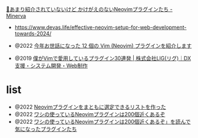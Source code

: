 [📘あまり紹介されていないけど かけがえのないNeovimプラグインたち - Minerva](https://minerva.mamansoft.net/%F0%9F%93%98Articles/%F0%9F%93%98%E3%81%82%E3%81%BE%E3%82%8A%E7%B4%B9%E4%BB%8B%E3%81%95%E3%82%8C%E3%81%A6%E3%81%84%E3%81%AA%E3%81%84%E3%81%91%E3%81%A9+%E3%81%8B%E3%81%91%E3%81%8C%E3%81%88%E3%81%AE%E3%81%AA%E3%81%84Neovim%E3%83%97%E3%83%A9%E3%82%B0%E3%82%A4%E3%83%B3%E3%81%9F%E3%81%A1)


- https://www.devas.life/effective-neovim-setup-for-web-development-towards-2024/

- @2022 [今年お世話になった 12 個の Vim (Neovim) プラグインを紹介します](https://zenn.dev/vim_jp/articles/2022-12-12-vim-plugin-thanks)

- @2019 [僕がVimで愛用しているプラグイン30連発 | 株式会社LIG(リグ)｜DX支援・システム開発・Web制作](https://liginc.co.jp/469142)

# list

- @2022 [Neovimプラグインをまともに選定できるリストを作った](https://zenn.dev/yutakatay/articles/neovim-pluginlist)
- @2022 [ワシの使っているNeovimプラグインは200個近くあるぞ](https://zenn.dev/yutakatay/articles/neovim-plugins-2022)
- @2022 [ワシの使っているNeovimプラグインは200個近くあるぞ」を読んで気になったプラグインたち](https://snyt45.com/CjFfFcGf4)
